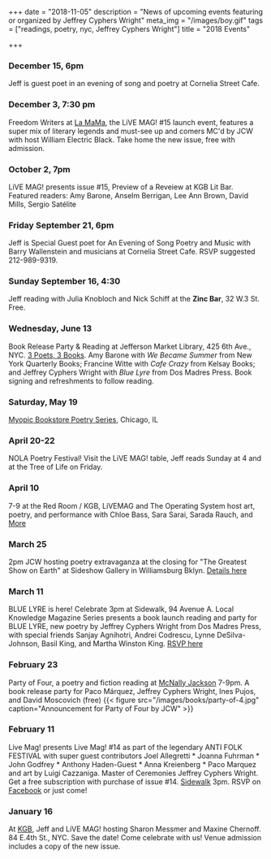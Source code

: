 +++
date = "2018-11-05"
description = "News of upcoming events featuring or organized by Jeffrey Cyphers Wright"
meta_img = "/images/boy.gif"
tags = ["readings, poetry, nyc, Jeffrey Cyphers Wright"]
title = "2018 Events"

+++

### December 15, 6pm
Jeff is guest poet in an evening of song and poetry at Cornelia Street Cafe.

### December 3, 7:30 pm
Freedom Writers at [La MaMa](http://lamama.org/freedom_writers/), the LiVE MAG! #15 launch event, features a super mix of literary legends and must-see up and comers MC'd by JCW with host William Electric Black. Take home the new issue, free with admission. 

### October 2, 7pm
LiVE MAG! presents issue #15, Preview of a Reveiew at KGB Lit Bar. Featured readers: Amy Barone, Anselm Berrigan, Lee Ann Brown, David Mills, Sergio Satélite

### Friday September 21, 6pm
Jeff is Special Guest poet for An Evening of Song Poetry and Music with Barry Wallenstein and musicians at Cornelia Street Cafe. RSVP suggested 212-989-9319.

### Sunday September 16, 4:30
Jeff reading with Julia Knobloch and Nick Schiff at the __Zinc Bar__, 32 W.3 St. Free.

### Wednesday, June 13
Book Release Party & Reading at Jefferson Market Library, 425 6th Ave., NYC. [3 Poets, 3 Books](https://www.facebook.com/events/1710889008958457/). Amy Barone with *We Became Summer* from New York Quarterly Books; Francine Witte with *Cafe Crazy* from Kelsay Books; and Jeffrey Cyphers Wright with *Blue Lyre* from Dos Madres Press. Book signing and refreshments to follow reading. 

### Saturday, May 19
[Myopic Bookstore Poetry Series](http://www.myopicbookstore.com/poetry-series/), Chicago, IL

### April 20-22
NOLA Poetry Festival! Visit the LiVE MAG! table, Jeff reads Sunday at 4 and at the Tree of Life on Friday.

### April 10
7-9 at the Red Room / KGB, LiVEMAG and The Operating System host art, poetry, and performance with Chloe Bass, Sara Sarai, Sarada Rauch, and [More](https://www.facebook.com/events/423238238099199/)

### March 25
2pm JCW hosting poetry extravaganza at the closing for "The Greatest Show on Earth" at Sideshow Gallery in Williamsburg Bklyn. [Details here](http://hosted-p0.vresp.com/162218/26996e432b/ARCHIVE) 

### March 11
BLUE LYRE is here! Celebrate 3pm at Sidewalk, 94 Avenue A. Local Knowledge Magazine Series presents a book launch reading and party for BLUE LYRE, new poetry by Jeffrey Cyphers Wright from Dos Madres Press, with special friends Sanjay Agnihotri, Andrei Codrescu, Lynne DeSilva-Johnson, Basil King, and Martha Winston King. [RSVP here](https://www.facebook.com/events/195918650994167/) 

### February 23
Party of Four, a poetry and fiction reading at [McNally Jackson](https://www.facebook.com/events/407867556335054/) 7-9pm. A book release party for Paco Márquez, Jeffrey Cyphers Wright, Ines Pujos, and David Moscovich (free)
{{< figure src="/images/books/party-of-4.jpg" caption="Announcement for Party of Four by JCW" >}}

### February 11
Live Mag! presents Live Mag! #14 as part of the legendary ANTI FOLK FESTIVAL with super guest contributors
Joel Allegretti * Joanna Fuhrman * John Godfrey * Anthony Haden-Guest * Anna Kreienberg * Paco Marquez and art by Luigi Cazzaniga.
Master of Ceremonies Jeffrey Cyphers Wright. Get a free subscription with purchase of issue #14. [Sidewalk](http://www.sidewalkny.com/events/calendar/) 3pm. RSVP on [Facebook](https://www.facebook.com/events/1797729567187379/) or just come!

### January 16
At [KGB](http://kgbbar.com/calendar/events/kgb_live_mag_presents_maxine_chernoff/), Jeff and LiVE MAG! hosting Sharon Messmer and Maxine Chernoff. 84 E.4th St., NYC. Save the date! Come celebrate with us! Venue admission includes a copy of the new issue.